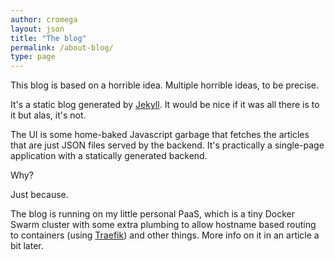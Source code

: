 ```yaml
---
author: cromega
layout: json
title: "The blog"
permalink: /about-blog/
type: page
---
```


This blog is based on a horrible idea. Multiple horrible ideas, to be precise.

It's a static blog generated by [Jekyll](https://jekyllrb.com/). It would be nice if it was all there is to it but alas, it's not.

The UI is some home-baked Javascript garbage that fetches the articles that are just JSON files served by the backend. It's practically a single-page application with a statically generated backend.

Why?

Just because.

The blog is running on my little personal PaaS, which is a tiny Docker Swarm cluster with some extra plumbing to allow hostname based routing to containers (using [Traefik](https://traefik.io)) and other things. More info on it in an article a bit later.
